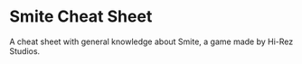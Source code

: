 # Smite Cheat Sheet
A cheat sheet with general knowledge about Smite, a game made by Hi-Rez Studios.
